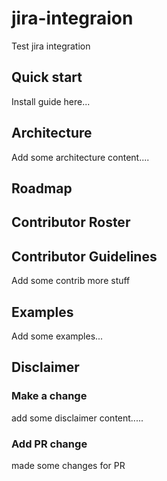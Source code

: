 # jira-integraion
Test jira integration

## Quick start
Install guide here...

## Architecture
Add some architecture content....

## Roadmap

## Contributor Roster

## Contributor Guidelines
Add some contrib more stuff

## Examples
Add some examples...

## Disclaimer

### Make a change   
add some disclaimer content.....

### Add PR change
made some changes for PR
